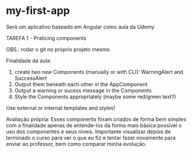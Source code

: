 # my-first-app
Será um aplicativo baseado em Angular como aula da Udemy

TAREFA 1 - Praticing components

OBS.: rodar o git no próprio projeto mesmo

Finalidade da aula:
1) create two new Components (manually or with CLI): WarningAlert and SuccessAlert
2) Output them beneath each other in the AppComponent
3) Output a warning or sucess message in the Components
4) Style the Components appropriately (maybe some red/green text?)

Use external or internal templates and styles!

Avaliação própria:
Esses components foram criados de forma bem simples com a finalidade apenas de entende-los da forma mais básica possível o uso dos componentes e seus níveis.
Importante visualizar depois de terminado o curso para ver o que eu fiz e tentar fazer novamente para enviar ao professor, bem como comparar minha evolução.
